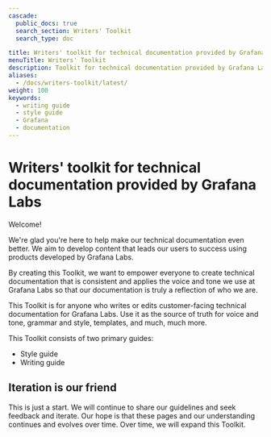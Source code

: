 ```yaml
---
cascade:
  public_docs: true
  search_section: Writers' Toolkit
  search_type: doc

title: Writers' toolkit for technical documentation provided by Grafana Labs
menuTitle: Writers' Toolkit
description: Toolkit for technical documentation provided by Grafana Labs
aliases:
  - /docs/writers-toolkit/latest/
weight: 100
keywords:
  - writing guide
  - style guide
  - Grafana
  - documentation
---
```


# Writers' toolkit for technical documentation provided by Grafana Labs

<!-- vale Grafana.Exclamation = NO -->

Welcome!

<!-- vale Grafana.Exclamation = YES -->

We're glad you're here to help make our technical documentation even better. We aim to develop content that leads our users to success using products developed by Grafana Labs.

By creating this Toolkit, we want to empower everyone to create technical documentation that is consistent and applies the voice and tone we use at Grafana Labs so that our documentation is truly a reflection of who we are.

This Toolkit is for anyone who writes or edits customer-facing technical documentation for Grafana Labs. Use it as the source of truth for voice and tone, grammar and style, templates, and much, much more.

This Toolkit consists of two primary guides:

- Style guide
- Writing guide

## Iteration is our friend

This is just a start. We will continue to share our guidelines and seek feedback and iterate. Our hope is that these pages and our understanding continues and evolves over time. Over time, we will expand this Toolkit.
